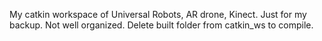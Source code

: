 My catkin workspace of Universal Robots, AR drone, Kinect. Just for my backup. Not well organized. Delete built folder from catkin_ws to compile.
